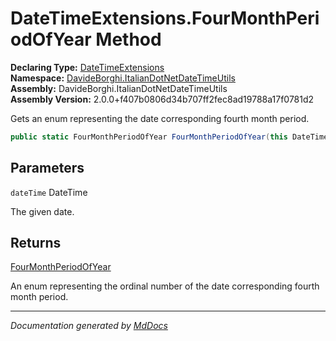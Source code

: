 ﻿<!--  
  <auto-generated>   
    The contents of this file were generated by a tool.  
    Changes to this file may be list if the file is regenerated  
  </auto-generated>   
-->

# DateTimeExtensions.FourMonthPeriodOfYear Method

**Declaring Type:** [DateTimeExtensions](../index.md)  
**Namespace:** [DavideBorghi.ItalianDotNetDateTimeUtils](../../index.md)  
**Assembly:** DavideBorghi.ItalianDotNetDateTimeUtils  
**Assembly Version:** 2.0.0+f407b0806d34b707ff2fec8ad19788a17f0781d2

Gets an enum representing the date corresponding fourth month period.

```csharp
public static FourMonthPeriodOfYear FourMonthPeriodOfYear(this DateTime dateTime);
```

## Parameters

`dateTime`  DateTime

The given date.

## Returns

[FourMonthPeriodOfYear](../../DateTimeEnums/FourMonthPeriodOfYear/index.md)

An enum representing the ordinal number of the date corresponding fourth month period.

___

*Documentation generated by [MdDocs](https://github.com/ap0llo/mddocs)*
